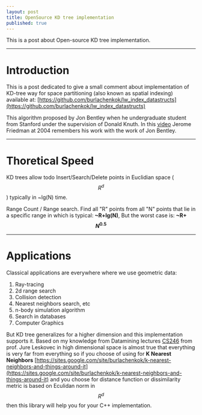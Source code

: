 ```yaml
---
layout: post
title: OpenSource KD tree implementation
published: true
---
```


This is a post about Open-source KD tree implementation.

---
# Introduction

This is a post dedicated to give a small comment about implementation of KD-tree way for space partitioning (also known as spatial indexing) available at:
[https://github.com/burlachenkok/lw_index_datastructs](https://github.com/burlachenkok/lw_index_datastructs)



This algorithm proposed by Jon Bentley when he undergraduate student from Stanford under the supervision of Donald Knuth. In this [video](https://www.youtube.com/watch?v=8hupHmBVvb0) Jerome Friedman at 2004 remembers his work with the work of Jon Bentley.

----
# Thoretical Speed

KD trees allow todo Insert/Search/Delete points in Euclidian space ($$R^d$$) typically in ~lg(N) time.

Range Count / Range search.
Find all "R" points from all "N" points that lie in a specific range in which is typical: **~R+lg(N)**,
But the worst case is: **~R+$$N^{0.5}$$**

----
# Applications


Classical applications are everywhere where we use geometric data:

1. Ray-tracing
2. 2d range search
3. Collision detection
4. Nearest neighbors search, etc
5. n-body simulation algorithm
6. Search in databases
7. Computer Graphics

But KD tree generalizes for a higher dimension and this implementation supports it. Based on my knowledge from Datamining lectures [CS246](http://web.stanford.edu/class/cs246/) from prof. Jure Leskovec in high dimensional space is almost true that everything is very far from everything so if you choose of using for **K Nearest Neighbors**
[https://sites.google.com/site/burlachenkok/k-nearest-neighbors-and-things-around-it](https://sites.google.com/site/burlachenkok/k-nearest-neighbors-and-things-around-it) and you choose for distance function or dissimilarity metric is based on Eculidan norm in $$R^d$$ then this library will help you for your C++ implementation.
